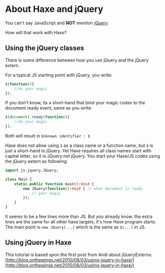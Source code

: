 # About Haxe and jQuery

You can't say JavaScript and **NOT** mention [jQuery](http://jquery.com/).

How will that work with Haxe?

<!--
Okay here it gets difficult, so if you don't want to be confused, press [here to jump to the difference](#jquery)

----

## It's complicated

The jQuery externs are embedded into the Haxe compiler .
Nothing to do here, you would think

	http://api.haxe.org/js/JQuery.html

But it's based upon the jQuery version 1.6.4 and incomplete.


That ticked off Andi Li and he wrote the jQuery externs who are up-to-date with the jQuery version 1.11.3 / 2.1.4. Requires Haxe 3.1.0+.

	https://github.com/andyli/jQueryExternForHaxe



But something changed: Andy started working for the HaxeFoundation.
And his work on the jQueryExterns are joined into the compiler.
I can't find out when will happen, but it will ... Starting from Haxe 3.3.+


Till that time I will be talking about the jQueryExtern till something changes

----
-->

<a name="jquery"></a>
## Using the jQuery classes

There is some difference between how you use jQuery and the jQuery extern.

For a typical JS starting point with jQuery, you write:

```js
$(function(){
    //do your magic
});
```

If you don't know, its a short-hand that bind your magic codes to the document ready event, same as you write:

```js
$(document).ready(function(){
    //do your magic
});
```

Both will result in `Unknown identifier : $`

Haxe does not allow using `$` as a class name or a function name, but `$` is just a short-hand to jQuery.
Yet Haxe requires all class names start with capital letter, so it is JQuery not jQuery.
You start your Haxe/JS codes using the jQuery extern as following:

```haxe
import js.jquery.JQuery;

class Main {
    static public function main():Void {
        new JQuery(function():Void { // when document is ready
            // your magic
        });
    }
}
```


It seems to be a few lines more than JS. But you already know, the extra lines are the same for all other haxe targets, it's how Haxe program starts.
The main point is `new JQuery(...)` which is the same as `$(...)` in JS.



## Using jQuery in Haxe

This tutorial is based upon the first post from Andi about jQueryExterns: [http://blog.onthewings.net/2010/08/03/using-jquery-in-haxe/](http://blog.onthewings.net/2010/08/03/using-jquery-in-haxe/)

